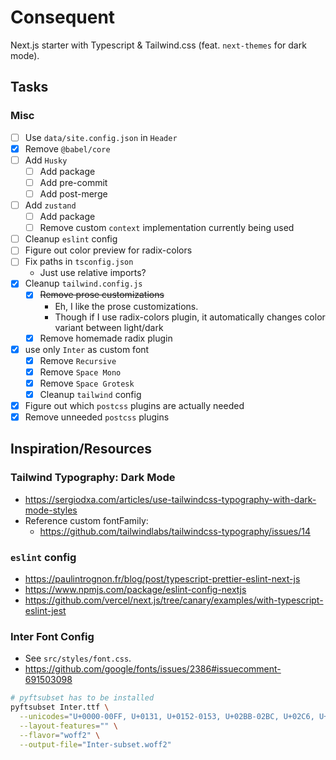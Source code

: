 # Consequent

Next.js starter with Typescript & Tailwind.css (feat. `next-themes` for dark mode).

## Tasks

### Misc

- [ ] Use `data/site.config.json` in `Header`
- [x] Remove `@babel/core`
- [ ] Add `Husky`
  - [ ] Add package
  - [ ] Add pre-commit
  - [ ] Add post-merge
- [ ] Add `zustand`
  - [ ] Add package
  - [ ] Remove custom `context` implementation currently being used
- [ ] Cleanup `eslint` config
- [ ] Figure out color preview for radix-colors
- [ ] Fix paths in `tsconfig.json`
  - Just use relative imports?
- [x] Cleanup `tailwind.config.js`
  - [x] ~~Remove prose customizations~~
    - Eh, I like the prose customizations.
    - Though if I use radix-colors plugin, it automatically changes color variant between light/dark
  - [x] Remove homemade radix plugin
- [x] use only `Inter` as custom font
  - [x] Remove `Recursive`
  - [x] Remove `Space Mono`
  - [x] Remove `Space Grotesk`
  - [x] Cleanup `tailwind` config
- [x] Figure out which `postcss` plugins are actually needed
- [x] Remove unneeded `postcss` plugins

## Inspiration/Resources

### Tailwind Typography: Dark Mode

- https://sergiodxa.com/articles/use-tailwindcss-typography-with-dark-mode-styles
- Reference custom fontFamily:
  - https://github.com/tailwindlabs/tailwindcss-typography/issues/14

### `eslint` config

- https://paulintrognon.fr/blog/post/typescript-prettier-eslint-next-js
- https://www.npmjs.com/package/eslint-config-nextjs
- https://github.com/vercel/next.js/tree/canary/examples/with-typescript-eslint-jest

### Inter Font Config

- See `src/styles/font.css`.
- https://github.com/google/fonts/issues/2386#issuecomment-691503098

```bash
# pyftsubset has to be installed
pyftsubset Inter.ttf \
  --unicodes="U+0000-00FF, U+0131, U+0152-0153, U+02BB-02BC, U+02C6, U+02DA, U+02DC, U+2000-206F, U+2074, U+20AC, U+2122, U+2191, U+2193, U+2212, U+2215, U+FEFF, U+FFFD" \
  --layout-features="" \
  --flavor="woff2" \
  --output-file="Inter-subset.woff2"
```
